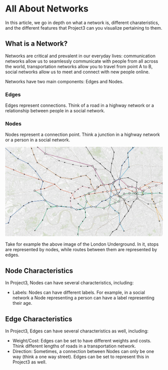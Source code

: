 # All About Networks
In this article, we go in depth on what a network is, different charateristics, and the different features that Project3 can you visualize pertaining to them.

## What is a Network?
Networks are critical and prevalent in our everyday lives: communication networks allow us to seamlessly communicate with people from all across the world, transportation networks allow you to travel from point A to B, social networks allow us to meet and connect with new people online.

Networks have two main components: Edges and Nodes.

### Edges
Edges represent connections. Think of a road in a highway network or a relationship between people in a social network.

### Nodes
Nodes represent a connection point. Think a junction in a highway network or a person in a social network.

![A network visualization of the London Underground](../../../images/WhatIsProject3/LondonUnderground.jpeg)

Take for example the above image of the London Underground. In it, stops are represented by nodes, while routes between them are represented by edges.

## Node Characteristics
In Project3, Nodes can have several characteristics, including:
* Labels: Nodes can have different labels. For example, in a social network a Node representing a person can have a label representing their age.

## Edge Characteristics
In Project3, Edges can have several characteristics as well, including:
* Weight/Cost: Edges can be set to have different weights and costs. Think different lengths of roads in a transportation network.
* Direction: Sometimes, a connection between Nodes can only be one way (think a one way street). Edges can be set to represent this in Project3 as well.